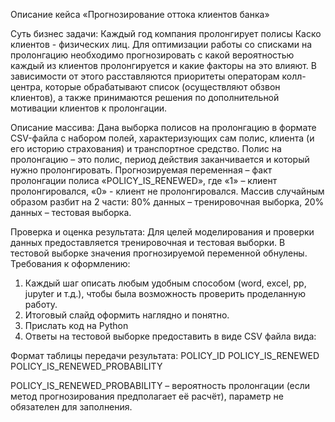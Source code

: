 Описание кейса «Прогнозирование оттока клиентов банка»
 
Суть бизнес задачи:
Каждый год компания пролонгирует полисы Каско клиентов - физических лиц. Для оптимизации работы со списками на пролонгацию необходимо прогнозировать с какой вероятностью каждый из клиентов пролонгируется и какие факторы на это влияют. В зависимости от этого расставляются приоритеты операторам колл-центра, которые обрабатывают список (осуществляют обзвон клиентов), а также принимаются решения по дополнительной мотивации клиентов к пролонгации.
 
Описание массива:
Дана выборка полисов на пролонгацию в формате CSV-файла с набором полей, характеризующих сам полис, клиента (и его историю страхования) и транспортное средство. Полис на пролонгацию – это полис, период действия заканчивается и который нужно пролонгировать.
Прогнозируемая переменная – факт пролонгации полиса «POLICY_IS_RENEWED», где «1» – клиент пролонгировался, «0» - клиент не пролонгировался.
Массив случайным образом разбит на 2 части: 80% данных – тренировочная выборка, 20% данных – тестовая выборка.
 
Проверка и оценка результата:
Для целей моделирования и проверки данных предоставляется тренировочная и тестовая выборки. В тестовой выборке значения прогнозируемой переменной обнулены.
Требования к оформлению:
1. Каждый шаг описать любым удобным способом (word, excel, pp, jupyter и т.д.), чтобы была возможность проверить проделанную работу.
2. Итоговый слайд оформить наглядно и понятно.
3. Прислать код на Python
4. Ответы на тестовой выборке предоставить в виде CSV файла вида:
 
Формат таблицы передачи результата:
POLICY_ID	POLICY_IS_RENEWED	POLICY_IS_RENEWED_PROBABILITY
 
POLICY_IS_RENEWED_PROBABILITY – вероятность пролонгации (если метод прогнозирования предполагает её расчёт), параметр не обязателен для заполнения.
 
